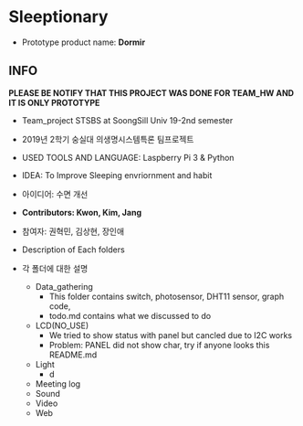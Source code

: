 Sleeptionary
============
- Prototype product name: **Dormir**


## INFO

**PLEASE BE NOTIFY THAT THIS PROJECT WAS DONE FOR TEAM_HW AND IT IS ONLY PROTOTYPE**


- Team_project STSBS at SoongSill Univ 19-2nd semester
- 2019년 2학기 숭실대 의생명시스템특론 팀프로젝트

- USED TOOLS AND LANGUAGE: Laspberry Pi 3 & Python

- IDEA: To Improve Sleeping envriornment and habit 
- 아이디어: 수면 개선 

- **Contributors: Kwon, Kim, Jang**
- 참여자: 권혁민, 김상현, 장인애

- Description of Each folders
- 각 폴더에 대한 설명

  - Data_gathering
    - This folder contains switch, photosensor, DHT11 sensor, graph code,
    - todo.md contains what we discussed to do
  - LCD(NO_USE)
    - We tried to show status with panel but cancled due to I2C works
    - Problem: PANEL did not show char, try if anyone looks this README.md
  - Light
    - d
  - Meeting log
  - Sound
  - Video
  - Web
  
